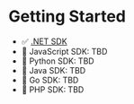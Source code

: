 # Getting Started ##

* ✅ [.NET SDK](./csharp.md)
* 🔲 JavaScript SDK: TBD
* 🔲 Python SDK: TBD
* 🔲 Java SDK: TBD
* 🔲 Go SDK: TBD
* 🔲 PHP SDK: TBD
